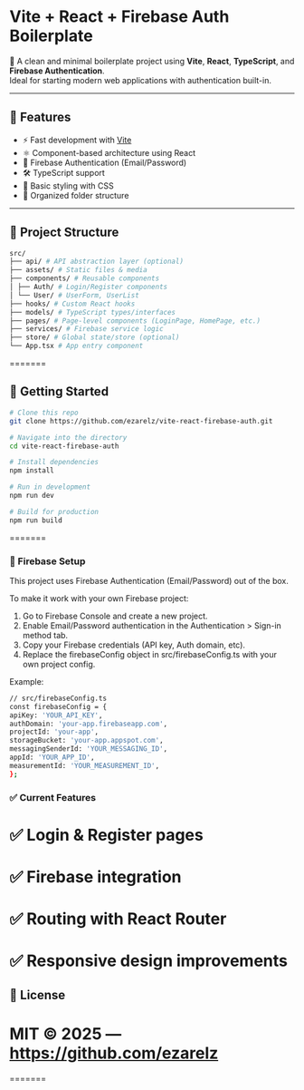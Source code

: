 # Vite + React + Firebase Auth Boilerplate

🚀 A clean and minimal boilerplate project using **Vite**, **React**, **TypeScript**, and **Firebase Authentication**.  
Ideal for starting modern web applications with authentication built-in.

---

## 🔧 Features

- ⚡ Fast development with [Vite](https://vitejs.dev)
- ⚛️ Component-based architecture using React
- 🔐 Firebase Authentication (Email/Password)
- 🛠️ TypeScript support
- 🎨 Basic styling with CSS
- 📁 Organized folder structure

---

## 📂 Project Structure

```bash
src/
├── api/ # API abstraction layer (optional)
├── assets/ # Static files & media
├── components/ # Reusable components
│ ├── Auth/ # Login/Register components
│ └── User/ # UserForm, UserList
├── hooks/ # Custom React hooks
├── models/ # TypeScript types/interfaces
├── pages/ # Page-level components (LoginPage, HomePage, etc.)
├── services/ # Firebase service logic
├── store/ # Global state/store (optional)
└── App.tsx # App entry component
```

=======


## 🚀 Getting Started

```bash
# Clone this repo
git clone https://github.com/ezarelz/vite-react-firebase-auth.git

# Navigate into the directory
cd vite-react-firebase-auth

# Install dependencies
npm install

# Run in development
npm run dev

# Build for production
npm run build
```

=======
### 🔐 Firebase Setup

This project uses Firebase Authentication (Email/Password) out of the box.

To make it work with your own Firebase project:

1. Go to Firebase Console and create a new project.
2. Enable Email/Password authentication in the Authentication > Sign-in method tab.
3. Copy your Firebase credentials (API key, Auth domain, etc).
4. Replace the firebaseConfig object in src/firebaseConfig.ts with your own project config.

Example:

```bash
// src/firebaseConfig.ts
const firebaseConfig = {
apiKey: 'YOUR_API_KEY',
authDomain: 'your-app.firebaseapp.com',
projectId: 'your-app',
storageBucket: 'your-app.appspot.com',
messagingSenderId: 'YOUR_MESSAGING_ID',
appId: 'YOUR_APP_ID',
measurementId: 'YOUR_MEASUREMENT_ID',
};

```

### ✅ Current Features

# ✅ Login & Register pages
# ✅ Firebase integration
# ✅ Routing with React Router
# ✅ Responsive design improvements

## 📝 License
# MIT © 2025 — https://github.com/ezarelz
=======
